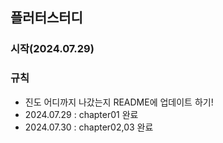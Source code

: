 ## 플러터스터디
### 시작(2024.07.29)
### 규칙
- 진도 어디까지 나갔는지 README에 업데이트 하기!
- 2024.07.29 : chapter01 완료
- 2024.07.30 : chapter02,03 완료
